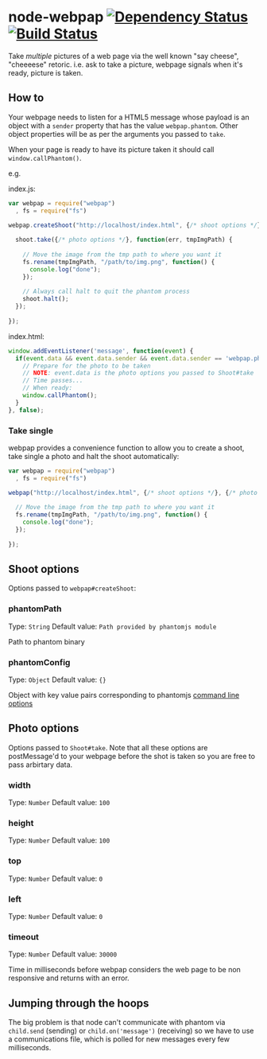 node-webpap [![Dependency Status](https://david-dm.org/alanshaw/node-webpap.png)](https://david-dm.org/alanshaw/node-webpap) [![Build Status](https://travis-ci.org/alanshaw/node-webpap.png?branch=master)](https://travis-ci.org/alanshaw/node-webpap)
===

Take _multiple_ pictures of a web page via the well known "say cheese", "cheeeese" retoric. i.e. ask to take a picture, webpage signals when it's ready, picture is taken.

How to
---

Your webpage needs to listen for a HTML5 message whose payload is an object with a `sender` property that has the value `webpap.phantom`. Other object properties will be as per the arguments you passed to `take`.

When your page is ready to have its picture taken it should call `window.callPhantom()`.

e.g.

index.js:

```javascript
var webpap = require("webpap")
  , fs = require("fs")

webpap.createShoot("http://localhost/index.html", {/* shoot options */}, function(err, shoot) {
  
  shoot.take({/* photo options */}, function(err, tmpImgPath) {
    
    // Move the image from the tmp path to where you want it
    fs.rename(tmpImgPath, "/path/to/img.png", function() {
      console.log("done");
    });
    
    // Always call halt to quit the phantom process
    shoot.halt();
  });
  
});
```

index.html:

```javascript
window.addEventListener('message', function(event) {
  if(event.data && event.data.sender && event.data.sender == 'webpap.phantom') {
    // Prepare for the photo to be taken
    // NOTE: event.data is the photo options you passed to Shoot#take
    // Time passes...
    // When ready:
    window.callPhantom();
  }
}, false);
```

### Take single

webpap provides a convenience function to allow you to create a shoot, take single a photo and halt the shoot automatically:

```javascript
var webpap = require("webpap")
  , fs = require("fs")

webpap("http://localhost/index.html", {/* shoot options */}, {/* photo options */}, function(err, tmpImgPath) {
  
  // Move the image from the tmp path to where you want it
  fs.rename(tmpImgPath, "/path/to/img.png", function() {
    console.log("done");
  });
  
});
```

Shoot options
---

Options passed to `webpap#createShoot`:

### phantomPath
Type: `String`
Default value: `Path provided by phantomjs module`

Path to phantom binary

### phantomConfig
Type: `Object`
Default value: `{}`

Object with key value pairs corresponding to phantomjs [command line options](https://github.com/ariya/phantomjs/wiki/API-Reference#command-line-options)

Photo options
---

Options passed to `Shoot#take`. Note that all these options are postMessage'd to your webpage before the shot is taken so you are free to pass arbirtary data.

### width
Type: `Number`
Default value: `100`

### height
Type: `Number`
Default value: `100`

### top
Type: `Number`
Default value: `0`

### left
Type: `Number`
Default value: `0`

### timeout
Type: `Number`
Default value: `30000`

Time in milliseconds before webpap considers the web page to be non responsive and returns with an error.


Jumping through the hoops
---

The big problem is that node can't communicate with phantom via `child.send` (sending) or `child.on('message')` (receiving) so we have to use a communications file, which is polled for new messages every few milliseconds.